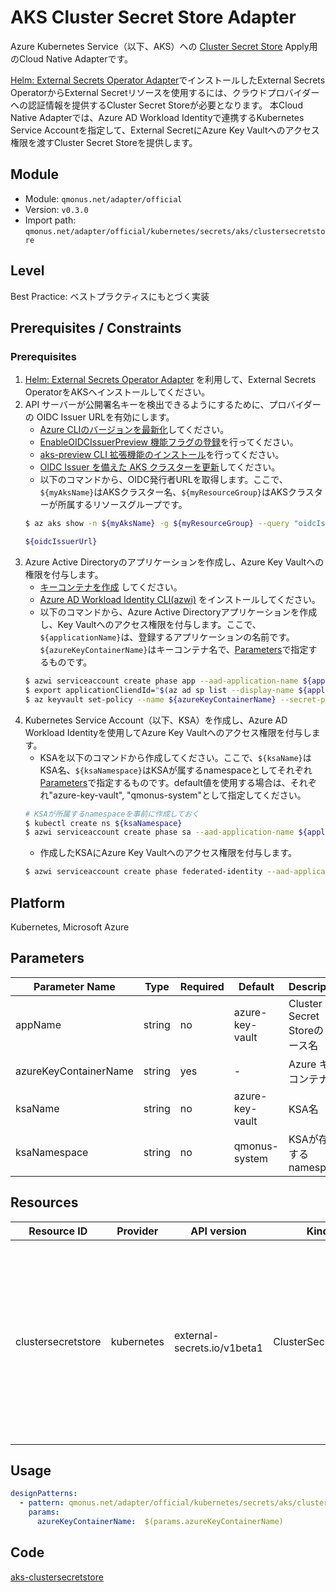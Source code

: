 # AKS Cluster Secret Store Adapter
Azure Kubernetes Service（以下、AKS）への [Cluster Secret Store](https://external-secrets.io/latest/api-clustersecretstore/) Apply用のCloud Native Adapterです。

[Helm: External Secrets Operator Adapter](secrets-eso.md)でインストールしたExternal Secrets OperatorからExternal Secretリソースを使用するには、クラウドプロバイダーへの認証情報を提供するCluster Secret Storeが必要となります。
本Cloud Native Adapterでは、Azure AD Workload Identityで連携するKubernetes Service Accountを指定して、External SecretにAzure Key Vaultへのアクセス権限を渡すCluster Secret Storeを提供します。

## Module
- Module: `qmonus.net/adapter/official`
- Version: `v0.3.0`
- Import path: `qmonus.net/adapter/official/kubernetes/secrets/aks/clustersecretstore`

## Level
Best Practice: ベストプラクティスにもとづく実装

## Prerequisites / Constraints
### Prerequisites
1. [Helm: External Secrets Operator Adapter](secrets-eso.md) を利用して、External Secrets OperatorをAKSへインストールしてください。
2. API サーバーが公開署名キーを検出できるようにするために、プロバイダーの OIDC Issuer URLを有効にします。
   * [Azure CLIのバージョンを最新化](https://docs.microsoft.com/ja-jp/cli/azure/update-azure-cli)してください。
   * [EnableOIDCIssuerPreview 機能フラグの登録](https://docs.microsoft.com/ja-jp/azure/aks/cluster-configuration#register-the-enableoidcissuerpreview-feature-flag)を行ってください。
   * [aks-preview CLI 拡張機能のインストール](https://docs.microsoft.com/ja-jp/azure/aks/cluster-configuration#install-the-aks-preview-cli-extension)を行ってください。
   * [OIDC Issuer を備えた AKS クラスターを更新](https://docs.microsoft.com/ja-jp/azure/aks/cluster-configuration#update-an-aks-cluster-with-oidc-issuer)してください。
   * 以下のコマンドから、OIDC発行者URLを取得します。ここで、`${myAksName}`はAKSクラスター名、`${myResourceGroup}`はAKSクラスターが所属するリソースグループです。
   ```bash
   $ az aks show -n ${myAksName} -g ${myResourceGroup} --query "oidcIssuerProfile.issuerUrl" -otsv

   ${oidcIssuerUrl}
   ```
3. Azure Active Directoryのアプリケーションを作成し、Azure Key Vaultへの権限を付与します。
   * [キーコンテナを作成](https://docs.microsoft.com/ja-jp/azure/key-vault/general/quick-create-portal#create-a-vault) してください。
   * [Azure AD Workload Identity CLI(azwi)](https://github.com/Azure/azure-workload-identity/releases/latest) をインストールしてください。
   * 以下のコマンドから、Azure Active Directoryアプリケーションを作成し、Key Vaultへのアクセス権限を付与します。ここで、`${applicationName}`は、登録するアプリケーションの名前です。`${azureKeyContainerName}`はキーコンテナ名で、[Parameters](#parameters)で指定するものです。
   ```bash
   $ azwi serviceaccount create phase app --aad-application-name ${applicationName}
   $ export applicationCliendId="$(az ad sp list --display-name ${applicationName} --query '[0].appId' -otsv)"
   $ az keyvault set-policy --name ${azureKeyContainerName} --secret-permissions get --spn ${applicationCliendId}
   ```
4. Kubernetes Service Account（以下、KSA）を作成し、Azure AD Workload Identityを使用してAzure Key Vaultへのアクセス権限を付与します。
   * KSAを以下のコマンドから作成してください。ここで、`${ksaName}`はKSA名、`${ksaNamespace}`はKSAが属するnamespaceとしてそれぞれ[Parameters](#parameters)で指定するものです。default値を使用する場合は、それぞれ"azure-key-vault", "qmonus-system"として指定してください。
   ```bash
   # KSAが所属するnamespaceを事前に作成しておく
   $ kubectl create ns ${ksaNamespace}
   $ azwi serviceaccount create phase sa --aad-application-name ${applicationName} --service-account-namespace ${ksaNamespace} --service-account-name ${ksaName}  
   ```
   * 作成したKSAにAzure Key Vaultへのアクセス権限を付与します。
   ```bash
   $ azwi serviceaccount create phase federated-identity --aad-application-name ${applicationName} --service-account-name ${ksaName} --service-account-namespace ${ksaNamespace} --service-account-issuer-url ${oidcIssuerUrl}
   ```   

## Platform
Kubernetes, Microsoft Azure

## Parameters
| Parameter Name | Type | Required | Default | Description |
| --- | --- | --- | --- | --- |
| appName | string | no | azure-key-vault | Cluster Secret Storeのリソース名 |
| azureKeyContainerName | string | yes | - | Azure キーコンテナ名 |
| ksaName | string | no | azure-key-vault | KSA名 |
| ksaNamespace | string | no | qmonus-system | KSAが存在するnamespace |

## Resources
| Resource ID | Provider | API version | Kind | Description |
| --- | --- | --- | --- | --- |
| clustersecretstore | kubernetes | external-secrets.io/v1beta1 | ClusterSecretStore | Azure AD Workload IdentityによるKey Vaultアクセス権限が付与されたKubernetes Service Accountを指定してAzureへの認証を行います |

## Usage
```yaml
designPatterns:
  - pattern: qmonus.net/adapter/official/kubernetes/secrets/aks/clustersecretstore
    params:
      azureKeyContainerName:  $(params.azureKeyContainerName)
```

## Code
[aks-clustersecretstore](../../kubernetes/secrets/aks/clustersecretstore/)
